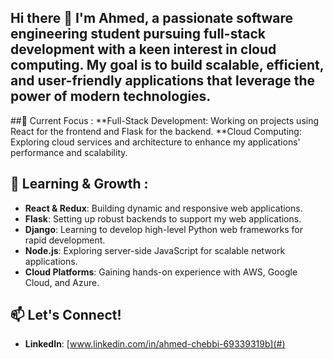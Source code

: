 ## Hi there 👋 I'm Ahmed, a passionate software engineering student pursuing full-stack development with a keen interest in cloud computing. My goal is to build scalable, efficient, and user-friendly applications that leverage the power of modern technologies.
##🔭 Current Focus :
**Full-Stack Development: Working on projects using React for the frontend and Flask for the backend.
**Cloud Computing: Exploring cloud services and architecture to enhance my applications' performance and scalability.
## 🌱 Learning & Growth :
- **React & Redux**: Building dynamic and responsive web applications.
- **Flask**: Setting up robust backends to support my web applications.
- **Django**: Learning to develop high-level Python web frameworks for rapid development.
- **Node.js**: Exploring server-side JavaScript for scalable network applications.
- **Cloud Platforms**: Gaining hands-on experience with AWS, Google Cloud, and Azure.
## 📫 Let's Connect!
- **LinkedIn**: [www.linkedin.com/in/ahmed-chebbi-69339319b](#)

<!--
**Ahmed5827/Ahmed5827** is a ✨ _special_ ✨ repository because its `README.md` (this file) appears on your GitHub profile.

Here are some ideas to get you started:

.
- 👯 I’m looking to collaborate on ...
- 🤔 I’m looking for help with ...
- 💬 Ask me about ...
- 📫 How to reach me: ...
- 😄 Pronouns: ...
- ⚡ Fun fact: ...
-->
